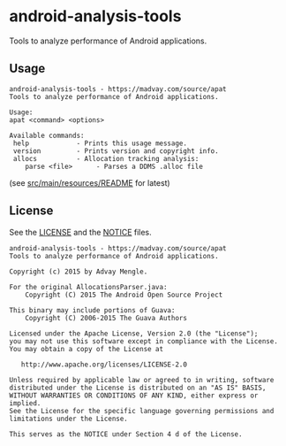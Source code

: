 # android-analysis-tools
Tools to analyze performance of Android applications.

## Usage
```
android-analysis-tools - https://madvay.com/source/apat
Tools to analyze performance of Android applications.

Usage:
apat <command> <options>

Available commands:
 help            - Prints this usage message.
 version         - Prints version and copyright info.
 allocs          - Allocation tracking analysis:
    parse <file>      - Parses a DDMS .alloc file
```
(see [src/main/resources/README](src/main/resources/README) for latest)

## License
See the [LICENSE](LICENSE) and the [NOTICE](NOTICE) files.
```
android-analysis-tools - https://madvay.com/source/apat
Tools to analyze performance of Android applications.

Copyright (c) 2015 by Advay Mengle.

For the original AllocationsParser.java:
    Copyright (C) 2015 The Android Open Source Project

This binary may include portions of Guava:
    Copyright (C) 2006-2015 The Guava Authors

Licensed under the Apache License, Version 2.0 (the "License");
you may not use this software except in compliance with the License.
You may obtain a copy of the License at

   http://www.apache.org/licenses/LICENSE-2.0

Unless required by applicable law or agreed to in writing, software
distributed under the License is distributed on an "AS IS" BASIS,
WITHOUT WARRANTIES OR CONDITIONS OF ANY KIND, either express or implied.
See the License for the specific language governing permissions and
limitations under the License.

This serves as the NOTICE under Section 4 d of the License.
```
